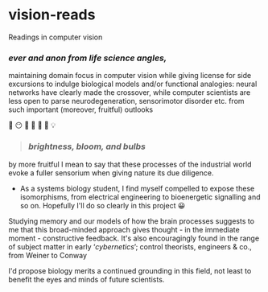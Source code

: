 # vision-reads

Readings in computer vision

### _ever and anon from life science angles,_ 

maintaining domain focus in computer vision while giving license for side excursions to indulge biological models and/or functional analogies: neural networks have clearly made the crossover, while computer scientists are less open to parse neurodegeneration, sensorimotor disorder etc. from such important (moreover, fruitful) outlooks 

:seedling: :no_mouth: :eyes: :ear_of_rice: :high_brightness: :flashlight: :bulb:

> ### _brightness, bloom, and bulbs_

by more fruitful I mean to say that these processes of the industrial world evoke a fuller sensorium when giving nature its due diligence.

- As a systems biology student, I find myself compelled to expose these isomorphisms, from electrical engineering to bioenergetic signalling and so on. Hopefully I'll do so clearly in this project :grinning:

Studying memory and our models of how the brain processes suggests to me that this broad-minded approach gives thought - in the immediate moment - constructive feedback. It's also encouragingly found in the range of subject matter in early ‘_cybernetics_’; control theorists, engineers & co., from Weiner to Conway

I'd propose biology merits a continued grounding in this field, not least to benefit the eyes and minds of future scientists.

<!--
[:herb:»](https://github.com/lmmx/staticks/wiki/Green-imperialism)
-->
